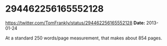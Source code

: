 # 294462256165552128
https://twitter.com/TomFrankly/status/294462256165552128
**Date:** 2013-01-24

At a standard 250 words/page measurement, that makes about 854 pages.
